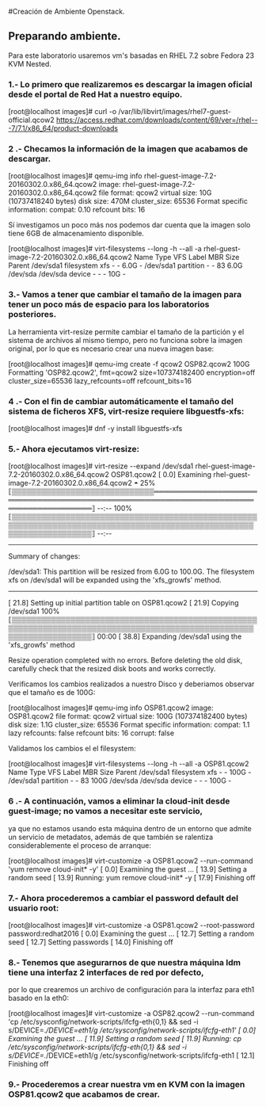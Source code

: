 #Creación de Ambiente Openstack.
## Preparando ambiente.
Para este laboratorio usaremos vm's basadas en RHEL 7.2 sobre Fedora 23  KVM Nested.

### 1.- Lo primero que realizaremos es descargar la imagen oficial desde el portal de Red Hat a nuestro equipo.
[root@localhost images]# curl -o /var/lib/libvirt/images/rhel7-guest-official.qcow2 https://access.redhat.com/downloads/content/69/ver=/rhel---7/7.1/x86_64/product-downloads

### 2 .- Checamos la información de la imagen que acabamos de descargar.

[root@localhost images]# qemu-img info rhel-guest-image-7.2-20160302.0.x86_64.qcow2 
image: rhel-guest-image-7.2-20160302.0.x86_64.qcow2
file format: qcow2
virtual size: 10G (10737418240 bytes)
disk size: 470M
cluster_size: 65536
Format specific information:
        compat: 0.10
        refcount bits: 16

Sí investigamos un poco más nos podemos dar cuenta que la imagen solo tiene 6GB de almacenamiento disponible.

[root@localhost images]# virt-filesystems --long -h --all -a rhel-guest-image-7.2-20160302.0.x86_64.qcow2
Name       Type        VFS  Label  MBR  Size  Parent
/dev/sda1  filesystem  xfs  -      -    6.0G  -
/dev/sda1  partition   -    -      83   6.0G  /dev/sda
/dev/sda   device      -    -      -    10G   -
### 3.- Vamos a tener que cambiar el tamaño de la imagen para tener un poco más de espacio para los laboratorios posteriores.

La herramienta virt-resize permite cambiar el tamaño de la partición y el sistema de archivos al mismo tiempo, pero no funciona sobre la imagen original, por lo que es necesario crear una nueva imagen base:

[root@localhost images]# qemu-img create -f qcow2 OSP82.qcow2 100G
Formatting 'OSP82.qcow2', fmt=qcow2 size=107374182400 encryption=off cluster_size=65536 lazy_refcounts=off refcount_bits=16

### 4 .- Con el fin de cambiar automáticamente el tamaño del sistema de ficheros XFS, virt-resize requiere libguestfs-xfs:

[root@localhost images]# dnf -y install libguestfs-xfs

### 5.- Ahora ejecutamos virt-resize:

[root@localhost images]# virt-resize --expand /dev/sda1 rhel-guest-image-7.2-20160302.0.x86_64.qcow2 OSP81.qcow2 
[   0.0] Examining rhel-guest-image-7.2-20160302.0.x86_64.qcow2
◓ 25% ⟦▒▒▒▒▒▒▒▒▒▒▒▒▒▒▒▒▒▒▒▒▒▒▒▒▒▒▒▒▒════════════════════════════════════════════════════════════════════════════════════════⟧ --:--
 100% ⟦▒▒▒▒▒▒▒▒▒▒▒▒▒▒▒▒▒▒▒▒▒▒▒▒▒▒▒▒▒▒▒▒▒▒▒▒▒▒▒▒▒▒▒▒▒▒▒▒▒▒▒▒▒▒▒▒▒▒▒▒▒▒▒▒▒▒▒▒▒▒▒▒▒▒▒▒▒▒▒▒▒▒▒▒▒▒▒▒▒▒▒▒▒▒▒▒▒▒▒▒▒▒▒▒▒▒▒▒▒▒▒▒▒▒▒▒▒⟧ --:--
**********

Summary of changes:

/dev/sda1: This partition will be resized from 6.0G to 100.0G.  The 
filesystem xfs on /dev/sda1 will be expanded using the 'xfs_growfs' method.

**********
[  21.8] Setting up initial partition table on OSP81.qcow2
[  21.9] Copying /dev/sda1
 100% ⟦▒▒▒▒▒▒▒▒▒▒▒▒▒▒▒▒▒▒▒▒▒▒▒▒▒▒▒▒▒▒▒▒▒▒▒▒▒▒▒▒▒▒▒▒▒▒▒▒▒▒▒▒▒▒▒▒▒▒▒▒▒▒▒▒▒▒▒▒▒▒▒▒▒▒▒▒▒▒▒▒▒▒▒▒▒▒▒▒▒▒▒▒▒▒▒▒▒▒▒▒▒▒▒▒▒▒▒▒▒▒▒▒▒▒▒▒▒⟧ 00:00
[  38.8] Expanding /dev/sda1 using the 'xfs_growfs' method

Resize operation completed with no errors.  Before deleting the old disk, 
carefully check that the resized disk boots and works correctly.


Verificamos los cambios realizados a nuestro Disco y deberiamos observar que el tamaño es de 100G:

[root@localhost images]# qemu-img info  OSP81.qcow2 
image: OSP81.qcow2
file format: qcow2
virtual size: 100G (107374182400 bytes)
disk size: 1.1G
cluster_size: 65536
Format specific information:
    compat: 1.1
    lazy refcounts: false
    refcount bits: 16
    corrupt: false


Validamos los cambios el el filesystem:

[root@localhost images]# virt-filesystems --long -h --all -a OSP81.qcow2 
Name       Type        VFS  Label  MBR  Size  Parent
/dev/sda1  filesystem  xfs  -      -    100G  -
/dev/sda1  partition   -    -      83   100G  /dev/sda
/dev/sda   device      -    -      -    100G  -

### 6 .- A continuación, vamos a eliminar la cloud-init desde guest-image; no vamos a necesitar este servicio,

ya que no estamos usando esta máquina dentro de un entorno que admite un servicio de metadatos, además de que también se ralentiza considerablemente el proceso de arranque:

[root@localhost images]# virt-customize -a OSP81.qcow2  --run-command 'yum remove cloud-init* -y'
[   0.0] Examining the guest ...
[  13.9] Setting a random seed
[  13.9] Running: yum remove cloud-init* -y
[  17.9] Finishing off


### 7.- Ahora procederemos a cambiar el password default del usuario root:

[root@localhost images]# virt-customize -a OSP81.qcow2 --root-password password:redhat2016
[   0.0] Examining the guest ...
[  12.7] Setting a random seed
[  12.7] Setting passwords
[  14.0] Finishing off

### 8.- Tenemos que asegurarnos de que nuestra máquina Idm tiene una interfaz 2 interfaces de red por defecto,

por lo que crearemos un archivo de configuración para la interfaz para eth1 basado en la eth0:

[root@localhost images]# virt-customize -a OSP82.qcow2 --run-command 'cp /etc/sysconfig/network-scripts/ifcfg-eth{0,1} && sed -i s/DEVICE=.*/DEVICE=eth1/g /etc/sysconfig/network-scripts/ifcfg-eth1'
[   0.0] Examining the guest ...
[  11.9] Setting a random seed
[  11.9] Running: cp /etc/sysconfig/network-scripts/ifcfg-eth{0,1} && sed -i s/DEVICE=.*/DEVICE=eth1/g /etc/sysconfig/network-scripts/ifcfg-eth1
[  12.1] Finishing off

### 9.- Procederemos a crear nuestra vm en KVM con la imagen OSP81.qcow2 que acabamos de crear.
